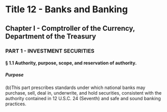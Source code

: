 
# Title 12 - Banks and Banking
## Chapter I - Comptroller of the Currency, Department of the Treasury
### PART 1 - INVESTMENT SECURITIES
#### § 1.1 Authority, purpose, scope, and reservation of authority.
##### Purpose

(b)This part prescribes standards under which national banks may purchase, sell, deal in, underwrite, and hold securities, consistent with the authority contained in 12 U.S.C. 24 (Seventh) and safe and sound banking practices.
